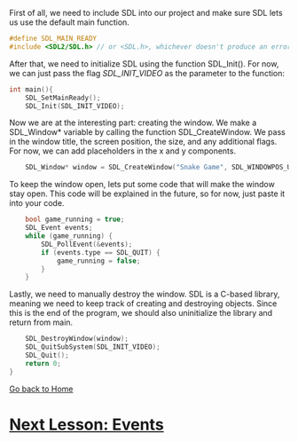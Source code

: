 First of all, we need to include SDL into our project and make sure SDL lets us use the default main function.
```cpp
#define SDL_MAIN_READY
#include <SDL2/SDL.h> // or <SDL.h>, whichever doesn't produce an error
```
After that, we need to initialize SDL using the function SDL_Init(). For now, we can just pass the flag *SDL_INIT_VIDEO*  as the parameter to the function:
```cpp
int main(){
	SDL_SetMainReady();
	SDL_Init(SDL_INIT_VIDEO);
```
Now we are at the interesting part: creating the window. We make a SDL_Window* variable by calling the function SDL_CreateWindow. We pass in the window title, the screen position, the size, and any additional flags. For now, we can add placeholders in the x and y components.
```cpp
	SDL_Window* window = SDL_CreateWindow("Snake Game", SDL_WINDOWPOS_UNDEFINED, SDL_WINDOWPOS_UNDEFINED, 500, 500, SDL_WINDOW_SHOWN);
```
To keep the window open, lets put some code that will make the window stay open. This code will be explained in the future, so for now, just paste it into your code.
```cpp
	bool game_running = true;
	SDL_Event events;
	while (game_running) {
		SDL_PollEvent(&events);
		if (events.type == SDL_QUIT) {
			game_running = false;
		}
	}
```
Lastly, we need to manually destroy the window. SDL is a C-based library, meaning we need to keep track of creating and destroying objects. Since this is the end of the program, we should also uninitialize the library and return from main.
```cpp
	SDL_DestroyWindow(window);
	SDL_QuitSubSystem(SDL_INIT_VIDEO);
	SDL_Quit();
	return 0;
}
```
[Go back to Home](https://sites.google.com/view/game-development-with-sdl2-cpp/home "Go back to Home")
# [Next Lesson: Events](https://sites.google.com/view/game-development-with-sdl2-cpp/first-steps/events "Next Lesson: Events")
